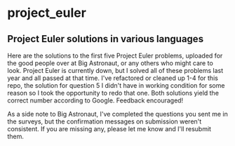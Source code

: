 project_euler
=============

Project Euler solutions in various languages
--------------------------------------------

Here are the solutions to the first five Project Euler problems, uploaded for the good people over at Big Astronaut, or any others who might care to look.  Project Euler is currently down, but I solved all of these problems last year and all passed at that time.  I've refactored or cleaned up 1-4 for this repo, the solution for question 5 I didn't have in working condition for some reason so I took the opportunity to redo that one.  Both solutions yield the correct number according to Google.  Feedback encouraged!

As a side note to Big Astronaut, I've completed the questions you sent me in the surveys, but the confirmation messages on submission weren't consistent.  If you are missing any, please let me know and I'll resubmit them.

